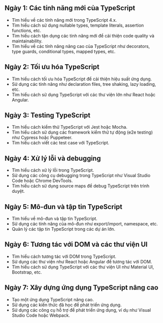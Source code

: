 ## Ngày 1: Các tính năng mới của TypeScript
- Tìm hiểu về các tính năng mới trong TypeScript 4.x.
- Tìm hiểu cách sử dụng nullable types, template literals, assertion functions, etc.
- Tìm hiểu cách tận dụng các tính năng mới để cải thiện code quality và maintainability.
- Tìm hiểu về các tính năng nâng cao của TypeScript như decorators, type guards, conditional types, mapped types, etc.
## Ngày 2: Tối ưu hóa TypeScript
- Tìm hiểu cách tối ưu hóa TypeScript để cải thiện hiệu suất ứng dụng.
- Sử dụng các tính năng như declaration files, tree shaking, lazy loading, etc.
- Tìm hiểu cách sử dụng TypeScript với các thư viện lớn như React hoặc Angular.
## Ngày 3: Testing TypeScript
- Tìm hiểu cách kiểm thử TypeScript với Jest hoặc Mocha.
- Tìm hiểu cách sử dụng các framework kiểm thử tự động (e2e testing) như Cypress hoặc Puppeteer.
- Tìm hiểu cách viết các test case với TypeScript.
## Ngày 4: Xử lý lỗi và debugging
- Tìm hiểu cách xử lý lỗi trong TypeScript.
- Sử dụng các công cụ debugging trong TypeScript như Visual Studio Code hoặc Chrome DevTools.
- Tìm hiểu cách sử dụng source maps để debug TypeScript trên trình duyệt.
## Ngày 5: Mô-đun và tập tin TypeScript
- Tìm hiểu về mô-đun và tập tin TypeScript.
- Sử dụng các tính năng của mô-đun như export/import, namespace, etc.
- Quản lý các tập tin TypeScript trong các dự án lớn.
## Ngày 6: Tương tác với DOM và các thư viện UI
- Tìm hiểu cách tương tác với DOM trong TypeScript.
- Sử dụng các thư viện như React hoặc Angular để tương tác với DOM.
- Tìm hiểu cách sử dụng TypeScript với các thư viện UI như Material UI, Bootstrap, etc.
## Ngày 7: Xây dựng ứng dụng TypeScript nâng cao
- Tạo một ứng dụng TypeScript nâng cao.
- Sử dụng các kiến thức đã học để phát triển ứng dụng.
- Sử dụng các công cụ hỗ trợ để phát triển ứng dụng, ví dụ như Visual Studio Code hoặc Webpack.
